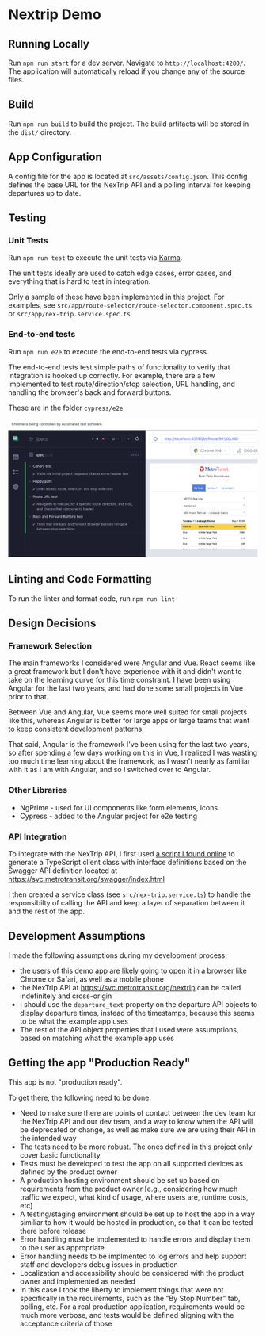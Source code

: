 # Nextrip Demo

## Running Locally

Run `npm run start` for a dev server. Navigate to `http://localhost:4200/`. The application will automatically reload if you change any of the source files.

## Build

Run `npm run build` to build the project. The build artifacts will be stored in the `dist/` directory.

## App Configuration

A config file for the app is located at `src/assets/config.json`. This config defines the base URL for the NexTrip API and a polling interval for keeping departures up to date.

## Testing

### Unit Tests

Run `npm run test` to execute the unit tests via [Karma](https://karma-runner.github.io).

The unit tests ideally are used to catch edge cases, error cases, and everything that is hard to test in integration.

Only a sample of these have been implemented in this project. For examples, see `src/app/route-selector/route-selector.component.spec.ts` or `src/app/nex-trip.service.spec.ts`

### End-to-end tests

Run `npm run e2e` to execute the end-to-end tests via cypress.

The end-to-end tests test simple paths of functionality to verify that integration is hooked up correctly. For example, there are a few implemented to test route/direction/stop selection, URL handling, and handling the browser's back and forward buttons.

These are in the folder `cypress/e2e`

![screenshot of e2e tests](docs/e2e-screenshot.png)

## Linting and Code Formatting

To run the linter and format code, run `npm run lint`

## Design Decisions

### Framework Selection

The main frameworks I considered were Angular and Vue. React seems like a great framework but I don't have experience with it and didn't want to take on the learning curve for this time constraint. I have been using Angular for the last two years, and had done some small projects in Vue prior to that.

Between Vue and Angular, Vue seems more well suited for small projects like this, whereas Angular is better for large apps or large teams that want to keep consistent development patterns.

That said, Angular is the framework I've been using for the last two years, so after spending a few days working on this in Vue, I realized I was wasting too much time learning about the framework, as I wasn't nearly as familiar with it as I am with Angular, and so I switched over to Angular.

### Other Libraries

- NgPrime - used for UI components like form elements, icons
- Cypress - added to the Angular project for e2e testing

### API Integration

To integrate with the NexTrip API, I first used [a script I found online](https://github.com/acacode/swagger-typescript-api) to generate a TypeScript client class with interface definitions based on the Swagger API definition located at https://svc.metrotransit.org/swagger/index.html

I then created a service class (see `src/nex-trip.service.ts`) to handle the responsibilty of calling the API and keep a layer of separation between it and the rest of the app.

## Development Assumptions

I made the following assumptions during my development process:

- the users of this demo app are likely going to open it in a browser like Chrome or Safari, as well as a mobile phone
- the NexTrip API at https://svc.metrotransit.org/nextrip can be called indefinitely and cross-origin
- I should use the `departure_text` property on the departure API objects to display departure times, instead of the timestamps, because this seems to be what the example app uses
- The rest of the API object properties that I used were assumptions, based on matching what the example app uses

## Getting the app "Production Ready"

This app is not "production ready".

To get there, the following need to be done:

- Need to make sure there are points of contact between the dev team for the NexTrip API and our dev team, and a way to know when the API will be deprecated or change, as well as make sure we are using their API in the intended way
- The tests need to be more robust. The ones defined in this project only cover basic functionality
- Tests must be developed to test the app on all supported devices as defined by the product owner
- A production hosting environment should be set up based on requirements from the product owner [e.g., considering how much traffic we expect, what kind of usage, where users are, runtime costs, etc]
- A testing/staging environment should be set up to host the app in a way similiar to how it would be hosted in production, so that it can be tested there before release
- Error handling must be implemented to handle errors and display them to the user as appropriate
- Error handling needs to be implmented to log errors and help support staff and developers debug issues in production
- Localization and accessibility should be considered with the product owner and implemented as needed
- In this case I took the liberty to implement things that were not specifically in the requirements, such as the "By Stop Number" tab, polling, etc. For a real production application, requirements would be much more verbose, and tests would be defined aligning with the acceptance criteria of those  
